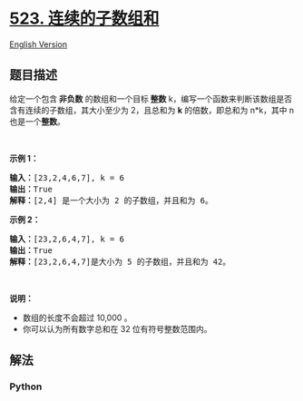 # [523. 连续的子数组和](https://leetcode-cn.com/problems/continuous-subarray-sum)

[English Version](/leetcode/0500-0599/0523.Continuous%20Subarray%20Sum/README_EN.md)

## 题目描述

<!-- 这里写题目描述 -->

<p>给定一个包含<strong> 非负数</strong> 的数组和一个目标<strong> 整数</strong>&nbsp;k，编写一个函数来判断该数组是否含有连续的子数组，其大小至少为 2，且总和为 <strong>k</strong> 的倍数，即总和为 n*k，其中 n 也是一个<strong>整数</strong>。</p>

<p>&nbsp;</p>

<p><strong>示例 1：</strong></p>

<pre><strong>输入：</strong>[23,2,4,6,7], k = 6
<strong>输出：</strong>True
<strong>解释：</strong>[2,4] 是一个大小为 2 的子数组，并且和为 6。
</pre>

<p><strong>示例 2：</strong></p>

<pre><strong>输入：</strong>[23,2,6,4,7], k = 6
<strong>输出：</strong>True
<strong>解释：</strong>[23,2,6,4,7]是大小为 5 的子数组，并且和为 42。
</pre>

<p>&nbsp;</p>

<p><strong>说明：</strong></p>

<ul>
	<li>数组的长度不会超过 10,000 。</li>
	<li>你可以认为所有数字总和在 32 位有符号整数范围内。</li>
</ul>


## 解法

<!-- 这里可写通用的实现逻辑 -->

<!-- tabs:start -->

### **Python**

<!-- 这里可写当前语言的特殊实现逻辑 -->

```python

```

<!-- tabs:end -->
